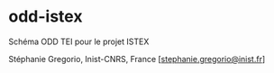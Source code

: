 # odd-istex
Schéma ODD TEI pour le projet ISTEX

Stéphanie Gregorio, Inist-CNRS, France [stephanie.gregorio@inist.fr]